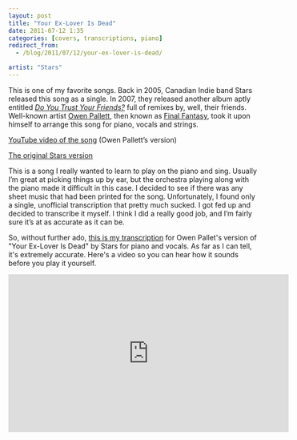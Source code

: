 ```yaml
---
layout: post
title: "Your Ex-Lover Is Dead"
date: 2011-07-12 1:35
categories: [covers, transcriptions, piano]
redirect_from:
  - /blog/2011/07/12/your-ex-lover-is-dead/

artist: "Stars"
---
```


This is one of my favorite songs. Back in 2005, Canadian Indie band Stars released this song as a single. In 2007, they released another album aptly entitled _[Do You Trust Your Friends?][trust]_ full of remixes by, well, their friends. Well-known artist [Owen Pallett][owen pallett], then known as [Final Fantasy][final fantasy], took it upon himself to arrange this song for piano, vocals and strings.

[YouTube video of the song][owen pallett video] (Owen Pallett’s version)

[The original Stars version][stars video]

This is a song I really wanted to learn to play on the piano and sing. Usually I’m great at picking things up by ear, but the orchestra playing along with the piano made it difficult in this case. I decided to see if there was any sheet music that had been printed for the song. Unfortunately, I found only a single, unofficial transcription that pretty much sucked. I got fed up and decided to transcribe it myself. I think I did a really good job, and I’m fairly sure it’s at as accurate as it can be.

So, without further ado, [this is my transcription][sheet music] for Owen Pallet's version of "Your Ex-Lover Is Dead" by Stars for piano and vocals. As far as I can tell, it's extremely accurate. Here's a video so you can hear how it sounds before you play it yourself.

<div class="video-container center">
  <iframe width="560" height="315" src="http://www.youtube.com/embed/1A7fp6gI0b8?rel=0" frameborder="0" allowfullscreen="true"></iframe>
</div>

[trust]: http://en.wikipedia.org/wiki/Do_You_Trust_Your_Friends%3F
[owen pallett]: http://en.wikipedia.org/wiki/Owen_Pallett
[final fantasy]: http://www.dominorecordco.com/uk/news/18-12-09/final-fantasy-name-change-to-owen-pallett/
[owen pallett video]: http://www.youtube.com/watch?v=x4cZyF2i5yw
[stars video]: http://www.youtube.com/watch?v=r5Or6-HOveg
[sheet music]: http://dl.dropbox.com/u/94814/Slingshot/Pictures/Your%20Ex-Lover%20Is%20Dead%20(Final%20Fantasy).pdf